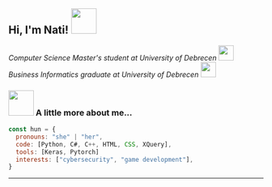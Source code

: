 <h2> Hi, I'm Nati! <img src="https://media.giphy.com/media/mGcNjsfWAjY5AEZNw6/giphy.gif" width="50"></h2>
<p><em>Computer Science Master's student at University of Debrecen <img src="https://media.giphy.com/media/WUlplcMpOCEmTGBtBW/giphy.gif" width="30"></br>Business Informatics graduate at University of Debrecen <img src="https://media.giphy.com/media/fYSnHlufseco8Fh93Z/giphy.gif" width="30">
</em></p>

### <img src="https://media.giphy.com/media/VgCDAzcKvsR6OM0uWg/giphy.gif" width="50"> A little more about me...  

```javascript
const hun = {
  pronouns: "she" | "her",
  code: [Python, C#, C++, HTML, CSS, XQuery],
  tools: [Keras, Pytorch]
  interests: ["cybersecurity", "game development"],
}
```
---

